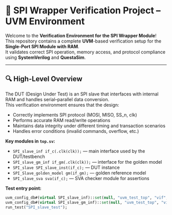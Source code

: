 # 🧠 SPI Wrapper Verification Project – UVM Environment

Welcome to the **Verification Environment for the SPI Wrapper Module**!  
This repository contains a complete **UVM**-based verification setup for the **Single-Port SPI Module with RAM**.  
It validates correct SPI operation, memory access, and protocol compliance using **SystemVerilog** and **QuestaSim**.

---

## 🔍 High-Level Overview

The DUT (Design Under Test) is an SPI slave that interfaces with internal RAM and handles serial–parallel data conversion.  
This verification environment ensures that the design:

- Correctly implements SPI protocol (MOSI, MISO, SS_n, clk)
- Performs accurate RAM read/write operations
- Maintains data integrity under different timing and transaction scenarios
- Handles error conditions (invalid commands, overflow, etc.)

**Key modules in `top.sv`:**

- `SPI_slave_inf if_c(.clk(clk));` — main interface used by the DUT/testbench  
- `SPI_slave_gm_inf if_gm(.clk(clk));` — interface for the golden model  
- `SPI_slave SPI_slave_inst(if_c);` — DUT instance  
- `SPI_Slave_golden_model gm(if_gm);` — golden reference model  
- `SPI_slave_sva sva(if_c);` — SVA checker module for assertions  

**Test entry point:**  
```systemverilog
uvm_config_db#(virtual SPI_slave_inf)::set(null, "uvm_test_top", "vif", if_c);
uvm_config_db#(virtual SPI_slave_gm_inf)::set(null, "uvm_test_top", "vif_gm", if_gm);
run_test("SPI_slave_test");
